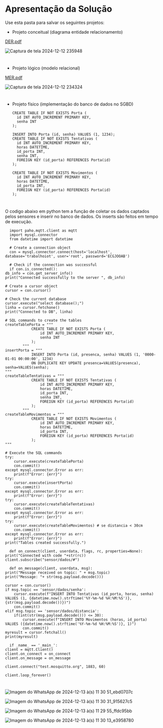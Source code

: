 # Apresentação da Solução

Use esta pasta para salvar os seguintes projetos:
- Projeto conceitual (diagrama entidade relacionamento)

[DER.pdf](https://github.com/user-attachments/files/18120245/TRABALHOIOT_DER.drawio.pdf)

![Captura de tela 2024-12-12 235948](https://github.com/user-attachments/assets/859646d2-82f1-4f9e-8f80-fd5b5958d7ab)

#
- Projeto lógico (modelo relacional)

[MER.pdf](https://github.com/user-attachments/files/18120207/trabalhoIOT_MER.1.pdf)

![Captura de tela 2024-12-12 234324](https://github.com/user-attachments/assets/535cfa3b-df27-4f0b-9752-0307cea7f5d9)

#

- Projeto físico (implementação do banco de dados no SGBD)

      CREATE TABLE IF NOT EXISTS Porta (
        id INT AUTO_INCREMENT PRIMARY KEY,
        senha INT
      );

      INSERT INTO Porta (id, senha) VALUES (1, 1234);
      CREATE TABLE IF NOT EXISTS Tentativas (
        id INT AUTO_INCREMENT PRIMARY KEY,
        horas DATETIME,
        id_porta INT,
        senha INT,
        FOREIGN KEY (id_porta) REFERENCES Porta(id)
      );

      CREATE TABLE IF NOT EXISTS Movimentos (
        id INT AUTO_INCREMENT PRIMARY KEY,
        horas DATETIME,
        id_porta INT,
        FOREIGN KEY (id_porta) REFERENCES Porta(id)
      );

#

O codigo abaixo em python tem a função de coletar os dados captados pelos sensores e inserir no banco de dados. Os inserts são feitos em tempo de execução.

      import paho.mqtt.client as mqtt
      import mysql.connector
      from datetime import datetime

      # Create a connection object
      con = mysql.connector.connect(host='localhost', database='trabalhoiot', user='root', password='ECGJOOAB')

      # Check if the connection was successful
      if con.is_connected():
    db_info = con.get_server_info()
    print("Connected successfully to the server ", db_info)

    # Create a cursor object
    cursor = con.cursor()

    # Check the current database
    cursor.execute("select database();")
    linha = cursor.fetchone()
    print("Connected to DB", linha)

    # SQL commands to create the tables
    createTablePorta = """
                CREATE TABLE IF NOT EXISTS Porta (
                    id INT AUTO_INCREMENT PRIMARY KEY,
                    senha INT
                );
            """
    insertPorta = """
                INSERT INTO Porta (id, presenca, senha) VALUES (1, '0000-01-01 00:00:00', 1234)
                ON DUPLICATE KEY UPDATE presenca=VALUES(presenca), senha=VALUES(senha);
    """
    createTableTentativas = """
                CREATE TABLE IF NOT EXISTS Tentativas (
                    id INT AUTO_INCREMENT PRIMARY KEY,
                    horas DATETIME,
                    id_porta INT,
                    senha INT,
                    FOREIGN KEY (id_porta) REFERENCES Porta(id)
                );
            """
    createTableMovimentos = """
                CREATE TABLE IF NOT EXISTS Movimentos (
                    id INT AUTO_INCREMENT PRIMARY KEY,
                    horas DATETIME,
                    id_porta INT,
                    FOREIGN KEY (id_porta) REFERENCES Porta(id)
                );
    """

    # Execute the SQL commands
    try:
        cursor.execute(createTablePorta)
        con.commit()
    except mysql.connector.Error as err:
        print(f"Error: {err}")
    try:
        cursor.execute(insertPorta)
        con.commit()
    except mysql.connector.Error as err:
        print(f"Error: {err}")
    try:
        cursor.execute(createTableTentativas)
        con.commit()
    except mysql.connector.Error as err:
        print(f"Error: {err}")
    try:
        cursor.execute(createTableMovimentos) # se distancia < 30cm
        con.commit()
    except mysql.connector.Error as err:
        print(f"Error: {err}")
    print("Tables created successfully.")

      def on_connect(client, userdata, flags, rc, properties=None):
    print("Connected with code "+str(rc))
    client.subscribe("sensor/dados/#")

      def on_message(client, userdata, msg):
    print("Message received on topic: " + msg.topic)
    print("Message: "+ str(msg.payload.decode()))

    cursor = con.cursor()
    if msg.topic == 'sensor/dados/senha':
        cursor.execute(f"INSERT INTO Tentativas (id_porta, horas, senha) VALUES (1, {datetime.now().strftime('%Y-%m-%d %H:%M:%S')}, {str(msg.payload.decode())})")
        con.commit()
    elif msg.topic == 'sensor/dados/distancia':
        if(int(str(msg.payload.decode())) <= 30):
            cursor.execute(f"INSERT INTO Movimentos (horas, id_porta) VALUES ({datetime.now().strftime('%Y-%m-%d %H:%M:%S')}, 1)")
            con.commit()
    myresult = cursor.fetchall()
    print(myresult)

      if _name_ == '_main_':
    client = mqtt.Client()
    client.on_connect = on_connect
    client.on_message = on_message

    client.connect("test.mosquitto.org", 1883, 60)

    client.loop_forever()
      
#

![Imagem do WhatsApp de 2024-12-13 à(s) 11 30 51_ebd0707c](https://github.com/user-attachments/assets/fa15aecf-d736-4506-9339-9685c1f6c697)

![Imagem do WhatsApp de 2024-12-13 à(s) 11 30 31_915627c5](https://github.com/user-attachments/assets/31949311-64cf-4a11-9b7f-e553d68aa624)

![Imagem do WhatsApp de 2024-12-13 à(s) 11 29 55_ffdc95bb](https://github.com/user-attachments/assets/5da613bb-80a4-4793-b0f9-82b05607cca3)

![Imagem do WhatsApp de 2024-12-13 à(s) 11 30 13_e3958780](https://github.com/user-attachments/assets/c23cf1ba-9d55-45fc-a67e-4bd1fa18449b)



    
